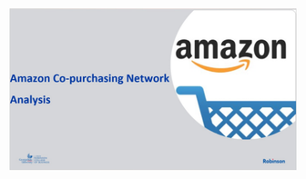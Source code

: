 
![image](https://github.com/shreymukh2020/Amazon-Copurchasing-Network-Analysis/blob/main/Amazon_1.jpg)
